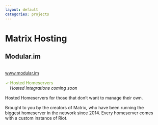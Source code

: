 ```yaml
---
layout: default
categories: projects
---
```


<style>
    p {
        margin-bottom: 15px;
    }
    .hhs-green {
        color: #78A830;
    }
    .hhs-amber {
        color: #F0A800;
    }
</style>

# Matrix Hosting

<div class="hosting-provider">

<h2 id="modularim">Modular.im</h2>

<p><img src="/docs/projects/images/modularlogo.png" alt=""></p>
<p><a href="https://www.modular.im/">www.modular.im</a></p>

<p>
<span class="hhs-green">✓ Hosted Homeservers</span><br />
<span><em>&nbsp;&nbsp;&nbsp;&nbsp;Hosted Integrations coming soon</em></span>
</p>

<p>Hosted Homeservers for those that don’t want to manage their own.</p>

<p>Brought to you by the creators of Matrix, who have been running the biggest homeserver in the network since 2014. Every homeserver comes with a custom instance of Riot.</p>

</div>
